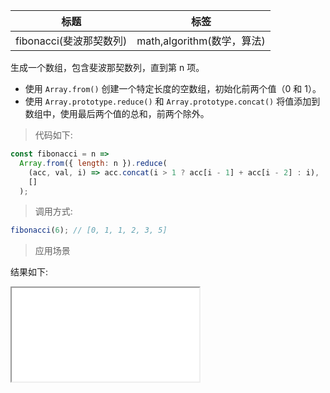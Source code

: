 | 标题                    | 标签                       |
| ----------------------- | -------------------------- |
| fibonacci(斐波那契数列) | math,algorithm(数学，算法) |

生成一个数组，包含斐波那契数列，直到第 n 项。

- 使用 `Array.from()` 创建一个特定长度的空数组，初始化前两个值（0 和 1）。
- 使用 `Array.prototype.reduce()` 和 `Array.prototype.concat()` 将值添加到数组中，使用最后两个值的总和，前两个除外。

> 代码如下:

```js
const fibonacci = n =>
  Array.from({ length: n }).reduce(
    (acc, val, i) => acc.concat(i > 1 ? acc[i - 1] + acc[i - 2] : i),
    []
  );
```

> 调用方式:

```js
fibonacci(6); // [0, 1, 1, 2, 3, 5]
```

> 应用场景

<div class="code-editor" data-url="codes/javascript/html/fibonacci.html" data-language="html"></div>

结果如下:

<iframe src="codes/javascript/html/fibonacci.html"></iframe>
